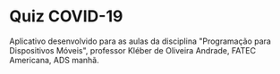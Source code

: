 # Quiz COVID-19

Aplicativo desenvolvido para as aulas da disciplina "Programação para Dispositivos Móveis", professor Kléber de Oliveira Andrade, FATEC Americana, ADS manhã.
